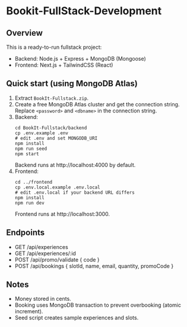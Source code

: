 # Bookit-FullStack-Development

## Overview

This is a ready-to-run fullstack project:

- Backend: Node.js + Express + MongoDB (Mongoose)
- Frontend: Next.js + TailwindCSS (React)

## Quick start (using MongoDB Atlas)

1. Extract `BookIt-Fullstack.zip`.
2. Create a free MongoDB Atlas cluster and get the connection string.
   Replace `<password>` and `<dbname>` in the connection string.
3. Backend:
   ```
   cd BookIt-Fullstack/backend
   cp .env.example .env
   # edit .env and set MONGODB_URI
   npm install
   npm run seed
   npm start
   ```
   Backend runs at http://localhost:4000 by default.
4. Frontend:
   ```
   cd ../frontend
   cp .env.local.example .env.local
   # edit .env.local if your backend URL differs
   npm install
   npm run dev
   ```
   Frontend runs at http://localhost:3000.

## Endpoints

- GET /api/experiences
- GET /api/experiences/:id
- POST /api/promo/validate { code }
- POST /api/bookings { slotId, name, email, quantity, promoCode }

## Notes

- Money stored in cents.
- Booking uses MongoDB transaction to prevent overbooking (atomic increment).
- Seed script creates sample experiences and slots.
